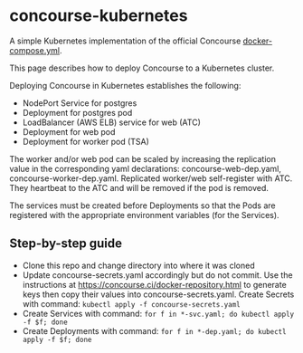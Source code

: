 # concourse-kubernetes

A simple Kubernetes implementation of the official Concourse [docker-compose.yml](https://concourse.ci/docker-repository.html).

This page describes how to deploy Concourse to a Kubernetes cluster.

Deploying Concourse in Kubernetes establishes the following:
- NodePort Service for postgres
- Deployment for postgres pod
- LoadBalancer (AWS ELB) service for web (ATC)
- Deployment for web pod
- Deployment for worker pod (TSA)

The worker and/or web pod can be scaled by increasing the replication value in the corresponding yaml declarations: concourse-web-dep.yaml, concourse-worker-dep.yaml. Replicated worker/web self-register with ATC. They heartbeat to the ATC and will be removed if the pod is removed.

The services must be created before Deployments so that the Pods are registered with the appropriate environment variables (for the Services).


## Step-by-step guide
- Clone this repo and change directory into where it was cloned
- Update concourse-secrets.yaml accordingly but do not commit. Use the instructions at https://concourse.ci/docker-repository.html to generate keys then copy their values into concourse-secrets.yaml. Create Secrets with command:
`kubectl apply -f concourse-secrets.yaml`
- Create Services with command:
`for f in *-svc.yaml; do kubectl apply -f $f; done`
- Create Deployments with command:
`for f in *-dep.yaml; do kubectl apply -f $f; done`
